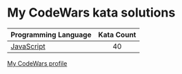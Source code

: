 # My CodeWars kata solutions

|    Programming Language  |    Kata Count  | 
|----------|:-------------:|
| [JavaScript](https://github.com/crabn3bula/programming-problems/tree/master/codewars/javascript) | 40 | 


[My CodeWars profile](https://www.codewars.com/users/crabn3bula)